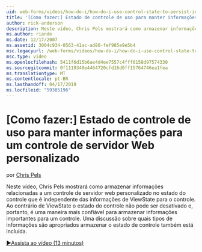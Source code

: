 ```yaml
---
uid: web-forms/videos/how-do-i/how-do-i-use-control-state-to-persist-information-for-a-custom-web-server-control
title: '[Como fazer:] Estado de controle de uso para manter informações para um controle de servidor Web personalizado | Microsoft Docs'
author: rick-anderson
description: Neste vídeo, Chris Pels mostrará como armazenar informações relacionadas a um controle de servidor web personalizado no estado do controle que é independente do ViewState...
ms.author: riande
ms.date: 12/17/2007
ms.assetid: 3004c934-0563-41ac-ad80-fef985e9e5b4
msc.legacyurl: /web-forms/videos/how-do-i/how-do-i-use-control-state-to-persist-information-for-a-custom-web-server-control
msc.type: video
ms.openlocfilehash: 5411f6d15b6ae4d4ee7557c4fff0158d97574330
ms.sourcegitcommit: 0f1119340e4464720cfd16d0ff15764746ea1fea
ms.translationtype: MT
ms.contentlocale: pt-BR
ms.lasthandoff: 04/17/2019
ms.locfileid: "59385196"
---
```

# <a name="how-do-i-use-control-state-to-persist-information-for-a-custom-web-server-control"></a>[Como fazer:] Estado de controle de uso para manter informações para um controle de servidor Web personalizado

por [Chris Pels](https://twitter.com/chrispels)

Neste vídeo, Chris Pels mostrará como armazenar informações relacionadas a um controle de servidor web personalizado no estado do controle que é independente das informações de ViewState para o controle. Ao contrário de ViewState o estado do controle não pode ser desativado e, portanto, é uma maneira mais confiável para armazenar informações importantes para um controle. Uma discussão sobre quais tipos de informações são apropriados armazenar o estado de controle também está incluída.

[&#9654;Assista ao vídeo (13 minutos)](https://channel9.msdn.com/Blogs/ASP-NET-Site-Videos/how-do-i-use-control-state-to-persist-information-for-a-custom-web-server-control)
